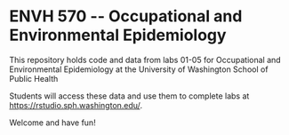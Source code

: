 # ENVH 570 -- Occupational and Environmental Epidemiology

This repository holds code and data from labs 01-05 for Occupational and Environmental Epidemiology at the University of Washington School of Public Health

Students will access these data and use them to complete labs at https://rstudio.sph.washington.edu/.

Welcome and have fun!
